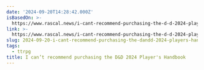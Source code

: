 ```yaml
---
date: '2024-09-20T14:28:42.000Z'
isBasedOn: >-
  https://www.rascal.news/i-cant-recommend-purchasing-the-d-d-2024-players-handbook/
link: >-
  https://www.rascal.news/i-cant-recommend-purchasing-the-d-d-2024-players-handbook/
slug: 2024-09-20-i-cant-recommend-purchasing-the-dandd-2024-players-handbook
tags:
  - ttrpg
title: I can’t recommend purchasing the D&D 2024 Player's Handbook
---
```

 
